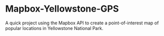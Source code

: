 # Mapbox-Yellowstone-GPS

A quick project using the Mapbox API to create a point-of-interest map of popular locations in Yellowstone National Park.
